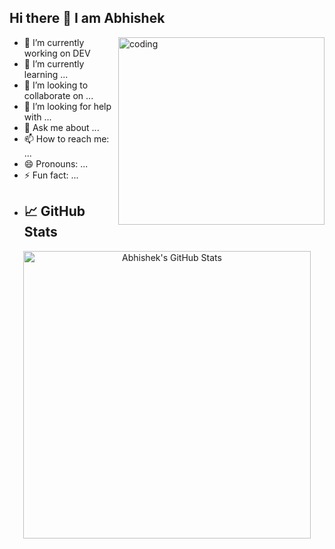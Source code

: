 ## Hi there 👋  I am Abhishek
<img align="right" alt="coding" height="300" width="330" src="https://user-images.githubusercontent.com/74038190/229223263-cf2e4b07-2615-4f87-9c38-e37600f8381a.gif">


- 🔭 I’m currently working on DEV
- 🌱 I’m currently learning ...
- 👯 I’m looking to collaborate on ...
- 🤔 I’m looking for help with ...
- 💬 Ask me about ...
- 📫 How to reach me: ...
- 😄 Pronouns: ...
- ⚡ Fun fact: ...
- ## 📈 GitHub Stats
<p align="center">
  <img src="https://github-readme-stats.vercel.app/api?username=Abhishek89chauhan&show_icons=true&theme=chartreuse-dark&include_all_commits=true&count_private=true" alt="Abhishek's GitHub Stats" width="460"/>
</p>

